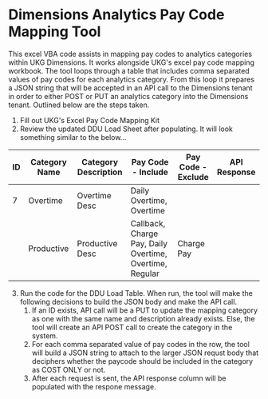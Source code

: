 
# Dimensions Analytics Pay Code Mapping Tool

This excel VBA code assists in mapping pay codes to analytics categories within UKG Dimensions. It works alongside UKG's excel pay code mapping workbook. The tool loops through a table that includes comma separated values of pay codes for each analytics category. From this loop it prepares a JSON string that will be accepted in an API call to the Dimensions tenant in order to either POST or PUT an analytics category into the Dimensions tenant. Outlined below are the steps taken.


1. Fill out UKG's Excel Pay Code Mapping Kit
2. Review the updated DDU Load Sheet after populating. It will look something similar to the below...

| ID  | Category Name| Category Description | Pay Code - Include| Pay Code - Exclude | API Response|
|-----|--------------|----------------------|-------------------|--------------------|-------------|
| 7   | Overtime     | Overtime Desc        | Daily Overtime, Overtime|              |             |
|     | Productive   | Productive Desc      | Callback, Charge Pay, Daily Overtime, Overtime, Regular | Charge Pay| |

3. Run the code for the DDU Load Table. When run, the tool will make the following decisions to build the JSON body and make the API call.
    1. If an ID exists, API call will be a PUT to update the mapping category as one with the same name and description already exists. Else, the tool will create an API POST call to create the category in the system.
    2. For each comma separated value of pay codes in the row, the tool will build a JSON string to attach to the larger JSON requst body that deciphers whether the paycode should be included in the category as COST ONLY or not.
    3. After each request is sent, the API response column will be populated with the respone message.
